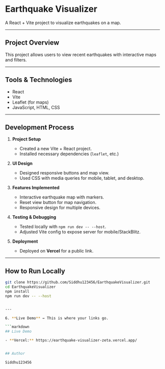 # Earthquake Visualizer

A React + Vite project to visualize earthquakes on a map.

---

## Project Overview

This project allows users to view recent earthquakes with interactive maps and filters.

---

## Tools & Technologies

- React
- Vite
- Leaflet (for maps)
- JavaScript, HTML, CSS

---

## Development Process

1. **Project Setup**
   - Created a new Vite + React project.
   - Installed necessary dependencies (`leaflet`, etc.)

2. **UI Design**
   - Designed responsive buttons and map view.
   - Used CSS with media queries for mobile, tablet, and desktop.

3. **Features Implemented**
   - Interactive earthquake map with markers.
   - Reset view button for map navigation.
   - Responsive design for multiple devices.

4. **Testing & Debugging**
   - Tested locally with `npm run dev -- --host`.
   - Adjusted Vite config to expose server for mobile/StackBlitz.

5. **Deployment**
   - Deployed on **Vercel** for a public link.

---

## How to Run Locally

```bash
git clone https://github.com/Siddhu123456/EarthquakeVisualizer.git
cd EarthquakeVisualizer
npm install
npm run dev -- --host


---

6. **Live Demo** ← This is where your links go.  

```markdown
## Live Demo

- **Vercel:** https://earthquake-visualizer-zeta.vercel.app/


## Author

Siddhu123456
